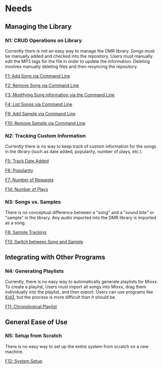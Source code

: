 # Needs

## Managing the Library

### N1: CRUD Operations on Library

Currently there is not an easy way to manage the DMR library. Songs must be manually added and checked into the repository. Users must manually edit the MP3 tags for the file in order to update the information. Deleting involves manually deleting files and then resyncing the repository.

[F1: Add Song via Command Line](features/#f1-add-song-via-command-line)

[F2: Remove Song via Command Line](features/#f2-remove-song-via-command-line)

[F3: Modifying Song information via the Command Line](features/#f3-modifying-song-information-via-the-command-line)

[F4: List Songs via Command Line](features/#f4-list-songs-via-command-line)

[F9: Add Sample via Command Line](features/#f9-add-sample-via-command-line)

[F10: Remove Sample via Command Line](features/#f10-remove-sample-via-command-line)

### N2: Tracking Custom Information

Currently there is no way to keep track of custom information for the songs in the library (such as date added, popularity, number of plays, etc.).

[F5: Track Date Added](features/#f5-track-date-added)

[F6: Popularity](features/#f6-popularity)

[F7: Number of Requests](features/#f7-number-of-requests)

[F14: Number of Plays](features/#f14-number-of-plays)

### N3: Songs vs. Samples

There is no conceptual difference between a "song" and a "sound bite" or "sample" in the library. Any audio imported into the DMR library is imported as a song.

[F8: Sample Tracking](features/#f8-sample-tracking)

[F13: Switch between Song and Sample](features/#f13-switch-between-song-and-sample)

## Integrating with Other Programs

### N4: Generating Playlists

Currently, there is no easy way to automatically generate playlists for Mixxx. To create a playlist, Users must import all songs into Mixxx, drag them individually into the playlist, and then export. Users can use programs like [Kid3](https://kid3.sourceforge.io/), but the process is more difficult than it should be.

[F11: Chronological Playlist](features/#f11-chronological-playlist)

## General Ease of Use

### N5: Setup from Scratch

There is no easy way to set up the entire system from scratch on a new machine.

[F12: System Setup](features/#f12-system-setup)
